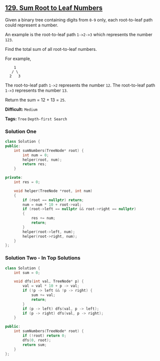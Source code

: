 ## [129. Sum Root to Leaf Numbers](https://leetcode.com/problems/sum-root-to-leaf-numbers/#/description)

Given a binary tree containing digits from `0-9` only, each root-to-leaf path could represent a number.

An example is the root-to-leaf path `1->2->3` which represents the number `123`.

Find the total sum of all root-to-leaf numbers.

For example,

```
    1
   / \
  2   3

```

The root-to-leaf path `1->2` represents the number `12`.
The root-to-leaf path `1->3` represents the number `13`.

Return the sum = 12 + 13 = `25`.

**Difficult:** `Medium`

**Tags:** `Tree` `Depth-first Search`

### Solution One

```c++
class Solution {
public:
    int sumNumbers(TreeNode* root) {
        int num = 0;
        helper(root, num);
        return res;
    }

private:
    int res = 0;

    void helper(TreeNode *root, int num)
    {
        if (root == nullptr) return;
        num = num * 10 + root->val;
        if (root->left == nullptr && root->right == nullptr)
        {
            res += num;
            return;
        }
        helper(root->left, num);
        helper(root->right, num);
    }
};
```

### Solution Two - In Top Solutions

```c++
class Solution {
    int sum = 0;

    void dfs(int val, TreeNode* p) {
        val = val * 10 + p -> val;
        if (!p -> left && !p -> right) {
            sum += val;
            return;
        }
        if (p -> left) dfs(val, p -> left);
        if (p -> right) dfs(val, p -> right);
    }

public:
    int sumNumbers(TreeNode* root) {
        if (!root) return 0;
        dfs(0, root);
        return sum;
    }
};
```

